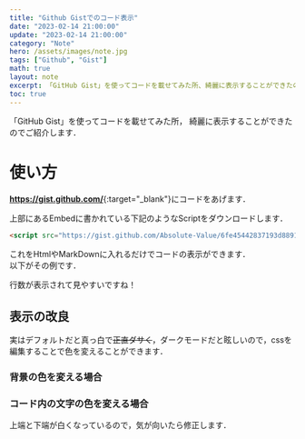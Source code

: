 ```yaml
---
title: "Github Gistでのコード表示"
date: "2023-02-14 21:00:00"
update: "2023-02-14 21:00:00"
category: "Note"
hero: /assets/images/note.jpg
tags: ["Github", "Gist"]
math: true
layout: note
excerpt: 「GitHub Gist」を使ってコードを載せてみた所、綺麗に表示することができたのでご紹介します．
toc: true
---
```


「GitHub Gist」を使ってコードを載せてみた所，
綺麗に表示することができたのでご紹介します．

# 使い方

[<b>https://gist.github.com/</b>](https://gist.github.com/){:target="_blank"}にコードをあげます．

上部にあるEmbedに書かれている下記のようなScriptをダウンロードします．

```html
<script src="https://gist.github.com/Absolute-Value/6fe45442837193d88913d67f611692d0.js"></script>
```

これをHtmlやMarkDownに入れるだけでコードの表示ができます．  
以下がその例です．

<script src="https://gist.github.com/Absolute-Value/6fe45442837193d88913d67f611692d0.js"></script>

行数が表示されて見やすいですね！

## 表示の改良

実はデフォルトだと真っ白で<s>正直ダサく</s>，ダークモードだと眩しいので，cssを編集することで色を変えることができます．

### 背景の色を変える場合
<script src="https://gist.github.com/Absolute-Value/2a7e333669037eed48d8a4e2d4f04e7b.js"></script>

### コード内の文字の色を変える場合
<script src="https://gist.github.com/Absolute-Value/5f00de426f3ab9d566edd160a7dd7160.js"></script>

上端と下端が白くなっているので，気が向いたら修正します．